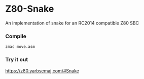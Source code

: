 # Z80-Snake
An implementation of snake for an RC2014 compatible Z80 SBC 

### Compile
`zmac move.asm`

### Try it out
https://z80.yarbsemaj.com/#Snake

